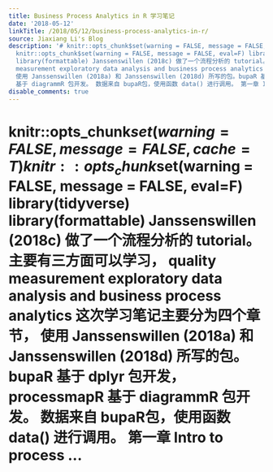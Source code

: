 ```yaml
---
title: Business Process Analytics in R 学习笔记
date: '2018-05-12'
linkTitle: /2018/05/12/business-process-analytics-in-r/
source: Jiaxiang Li's Blog
description: '# knitr::opts_chunk$set(warning = FALSE, message = FALSE, cache = T)
  knitr::opts_chunk$set(warning = FALSE, message = FALSE, eval=F) library(tidyverse)
  library(formattable) Janssenswillen (2018c) 做了一个流程分析的 tutorial。主要有三方面可以学习， quality
  measurement exploratory data analysis and business process analytics 这次学习笔记主要分为四个章节，
  使用 Janssenswillen (2018a) 和 Janssenswillen (2018d) 所写的包。bupaR 基于 dplyr 包开发，processmapR
  基于 diagrammR 包开发。 数据来自 bupaR包，使用函数 data() 进行调用。 第一章 Intro to process ...'
disable_comments: true
---
```

# knitr::opts_chunk$set(warning = FALSE, message = FALSE, cache = T) knitr::opts_chunk$set(warning = FALSE, message = FALSE, eval=F) library(tidyverse) library(formattable) Janssenswillen (2018c) 做了一个流程分析的 tutorial。主要有三方面可以学习， quality measurement exploratory data analysis and business process analytics 这次学习笔记主要分为四个章节， 使用 Janssenswillen (2018a) 和 Janssenswillen (2018d) 所写的包。bupaR 基于 dplyr 包开发，processmapR 基于 diagrammR 包开发。 数据来自 bupaR包，使用函数 data() 进行调用。 第一章 Intro to process ...